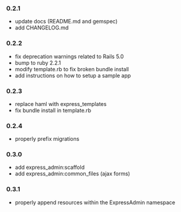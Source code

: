 ### 0.2.1

* update docs (README.md and gemspec)
* add CHANGELOG.md

### 0.2.2

* fix deprecation warnings related to Rails 5.0
* bump to ruby 2.2.1
* modify template.rb to fix broken bundle install
* add instructions on how to setup a sample app

### 0.2.3

* replace haml with express_templates
* fix bundle install in template.rb

### 0.2.4

* properly prefix migrations

### 0.3.0

* add express_admin:scaffold
* add express_admin:common_files (ajax forms)

### 0.3.1

* properly append resources within the ExpressAdmin namespace
